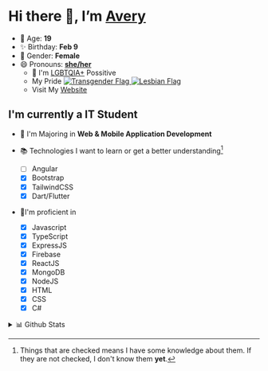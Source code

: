 # Hi there 👋, I’m [Avery][website]

- 🌸 Age: **19**
- ✨ Birthday: **Feb 9**
- 🎨 Gender: **Female**
- 😄 Pronouns: **[she/her][pronounspage]**
  - 🌈 I'm [LGBTQIA+][lgbt-foundation] Possitive
  - <div class="Flags">
      <span>My Pride</span>
      <a href="https://en.pronouns.page/dictionary/terminology#transgender">
        <img src="https://pronouns.page/flags/Transgender.png" alt="Transgender Flag" height="15px"/>
      </a>
      <a href="https://en.pronouns.page/dictionary/terminology#lesbian">
      <img src="https://pronouns.page/flags/Lesbian.png" alt="Lesbian Flag" height="15px"/>
      </a>
    </div>
  - Visit My [Website][website]

## I'm currently a IT Student

- 📌 I'm Majoring in **Web & Mobile Application Development**
- 📚 Technologies I want to learn or get a better understanding[^1]

  - [ ] Angular
  - [x] Bootstrap
  - [x] TailwindCSS
  - [x] Dart/Flutter

- 🎉I'm proficient in

  - [x] Javascript
  - [x] TypeScript
  - [x] ExpressJS
  - [x] Firebase
  - [x] ReactJS
  - [x] MongoDB
  - [x] NodeJS
  - [x] HTML
  - [x] CSS
  - [x] C#

<details>
  <summary>
    📊 Github Stats
  </summary>

<!--START_SECTION:waka-->
![Code Time](http://img.shields.io/badge/Code%20Time-590%20hrs%2021%20mins-blue)

![Profile Views](http://img.shields.io/badge/Profile%20Views-1-blue)

**🐱 My GitHub Data** 

> 🏆 20 Contributions in the Year 2023
 > 
> 📦 129.9 kB Used in GitHub's Storage 
 > 
> 💼 Opted to Hire
 > 
> 📜 21 Public Repositories 
 > 
> 🔑 29 Private Repositories  
 > 
**I'm an Early 🐤** 

```text
🌞 Morning       43 commits       ██░░░░░░░░░░░░░░░░░░░░░░░   10.36 % 
🌆 Daytime      173 commits       ██████████░░░░░░░░░░░░░░░   41.69 % 
🌃 Evening      153 commits       █████████░░░░░░░░░░░░░░░░   36.87 % 
🌙 Night         46 commits       ██░░░░░░░░░░░░░░░░░░░░░░░   11.08 % 

```
📅 **I'm Most Productive on Thursday** 

```text
Monday          58 commits       ███░░░░░░░░░░░░░░░░░░░░░░   13.98 % 
Tuesday         60 commits       ███░░░░░░░░░░░░░░░░░░░░░░   14.46 % 
Wednesday       56 commits       ███░░░░░░░░░░░░░░░░░░░░░░   13.49 % 
Thursday        96 commits       █████░░░░░░░░░░░░░░░░░░░░   23.13 % 
Friday          79 commits       ████░░░░░░░░░░░░░░░░░░░░░   19.04 % 
Saturday        37 commits       ██░░░░░░░░░░░░░░░░░░░░░░░   08.92 % 
Sunday          29 commits       █░░░░░░░░░░░░░░░░░░░░░░░░   06.99 % 

```


📊 **This Week I Spent My Time On** 

```text
⌚︎ Time Zone: America/Halifax

💬 Programming Languages: 
No Activity Tracked This Week

🔥 Editors: 
No Activity Tracked This Week

🐱‍💻 Projects: 
No Activity Tracked This Week

💻 Operating System: 
No Activity Tracked This Week

```

**I Mostly Code in JavaScript** 

```text
JavaScript               22 repos            ████████░░░░░░░░░░░░░░░░░   32.84 % 
TypeScript               10 repos            ███░░░░░░░░░░░░░░░░░░░░░░   14.93 % 
Java                     9 repos             ███░░░░░░░░░░░░░░░░░░░░░░   13.43 % 
C#                       7 repos             ██░░░░░░░░░░░░░░░░░░░░░░░   10.45 % 
HTML                     4 repos             █░░░░░░░░░░░░░░░░░░░░░░░░   05.97 % 

```


**Timeline**

![Chart not found](https://raw.githubusercontent.com/Avery-Rose/Avery-Rose/main/charts/bar_graph.png) 


 Last Updated on 18/02/2023 18:37:56 UTC
<!--END_SECTION:waka-->

</details>

[^1]:
    Things that are checked means I have some knowledge about them.
    If they are not checked, I don't know them **yet**.

[//]: <> (Links)

[wakatime-profile]: https://wakatime.com/@Averyyyyyyyy
[pronouns-definitions]: https://en.pronouns.page/she/her
[pronounspage]: https://pronouns.page/@cattgirlava
[lgbt-foundation]: https://lgbt.foundation/
[website]: https://avarose.dev/
[alexandres-badge-repo]: https://github.com/alexandresanlim/Badges4-README.md-Profile
